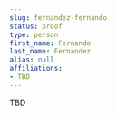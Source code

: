 ```yaml
---
slug: fernandez-fernando
status: proof
type: person
first_name: Fernando
last_name: Fernandez
alias: null
affiliations:
- TBD
---
```


TBD

